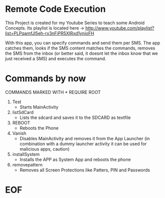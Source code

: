 Remote Code Execution
==============

This Project is created for my Youtube Series to teach some Android Concepts.
Its playlist is located here -> http://www.youtube.com/playlist?list=PLPqamfJl5eh-rx3nFiPR5XIRxd1ynioFH

With this app, you can specify commands and send them per SMS.
The app catches them, looks if the SMS content matches the commands, removes the SMS from the inbox (or better said, it doesnt let the inbox know that we just received a SMS) and executes the command.

Commands by now
===============
COMMANDS MARKED WITH * REQUIRE ROOT

1. Test
	* Starts MainActivity
2. listSdCard
	* Lists the sdcard and saves it to the SDCARD as textfile
3. REBOOT
	* Reboots the Phone
4. Vanish
	* Disables MainActivity and removes it from the App Launcher
	(in combination with a dummy launcher activity it can be used for malicious apps, caution)
5. installSystem
	* Installs the APP as System App and reboots the phone
6. removepattern
	* Removes all Screen Protections like Patters, PIN and Passwords

EOF
================
